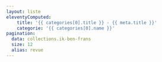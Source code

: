 ```yaml
---
layout: liste
eleventyComputed:
    title: '{{ categories[0].title }} - {{ meta.title }}'
    categorie: '{{ categories[0].name }}'
pagination:
  data: collections.ik-ben-frans
  size: 12
  alias: revue
---
```

<!--
infortunatly, this is not easy to create a double pagination such as 
pagination:
  data: categories
  pagination:
    data: collections[categorie]
see: https://github.com/11ty/eleventy/issues/332
https://benwhite.com.au/blog/nested-pagination/
-->